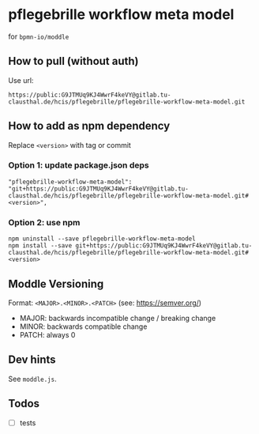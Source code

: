 # pflegebrille workflow meta model

for `bpmn-io/moddle`

## How to pull (without auth)

Use url:

`https://public:G9JTMUq9KJ4WwrF4keVY@gitlab.tu-clausthal.de/hcis/pflegebrille/pflegebrille-workflow-meta-model.git`

## How to add as npm dependency

Replace `<version>` with tag or commit

### Option 1: update package.json deps

```
"pflegebrille-workflow-meta-model": "git+https://public:G9JTMUq9KJ4WwrF4keVY@gitlab.tu-clausthal.de/hcis/pflegebrille/pflegebrille-workflow-meta-model.git#<version>",
```

### Option 2: use npm

```
npm uninstall --save pflegebrille-workflow-meta-model
npm install --save git+https://public:G9JTMUq9KJ4WwrF4keVY@gitlab.tu-clausthal.de/hcis/pflegebrille/pflegebrille-workflow-meta-model.git#<version>
```

## Moddle Versioning

Format: `<MAJOR>.<MINOR>.<PATCH>` (see: https://semver.org/)
 
* MAJOR: backwards incompatible change / breaking change
* MINOR: backwards compatible change
* PATCH: always 0

## Dev hints

See `moddle.js`.

## Todos

* [ ] tests
